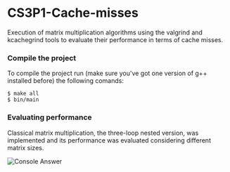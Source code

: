 # CS3P1-Cache-misses
Execution of matrix multiplication algorithms using the valgrind and kcachegrind tools to evaluate their performance in terms of cache misses.

### Compile the project

To compile the project run (make sure you've got one version of g++ installed before) the following comands:

```
$ make all
$ bin/main
```

### Evaluating performance

Classical matrix multiplication, the three-loop nested version, was implemented and its performance was evaluated considering different matrix sizes.

![Console Answer](https://i.ibb.co/HPd9RwK/Screenshot-20230322-140135.png)
